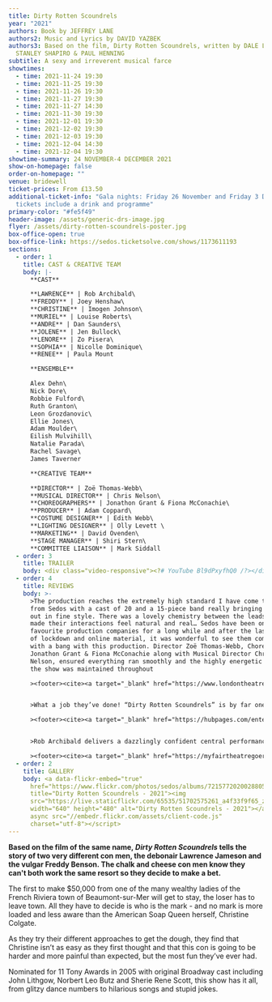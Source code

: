 ```yaml
---
title: Dirty Rotten Scoundrels
year: "2021"
authors: Book by JEFFREY LANE
authors2: Music and Lyrics by DAVID YAZBEK
authors3: Based on the film, Dirty Rotten Scoundrels, written by DALE LAUNER and
  STANLEY SHAPIRO & PAUL HENNING
subtitle: A sexy and irreverent musical farce
showtimes:
  - time: 2021-11-24 19:30
  - time: 2021-11-25 19:30
  - time: 2021-11-26 19:30
  - time: 2021-11-27 19:30
  - time: 2021-11-27 14:30
  - time: 2021-11-30 19:30
  - time: 2021-12-01 19:30
  - time: 2021-12-02 19:30
  - time: 2021-12-03 19:30
  - time: 2021-12-04 14:30
  - time: 2021-12-04 19:30
showtime-summary: 24 NOVEMBER-4 DECEMBER 2021
show-on-homepage: false
order-on-homepage: ""
venue: bridewell
ticket-prices: From £13.50
additional-ticket-info: "Gala nights: Friday 26 November and Friday 3 December -
  tickets include a drink and programme"
primary-color: "#fe5f49"
header-image: /assets/generic-drs-image.jpg
flyer: /assets/dirty-rotten-scoundrels-poster.jpg
box-office-open: true
box-office-link: https://sedos.ticketsolve.com/shows/1173611193
sections:
  - order: 1
    title: CAST & CREATIVE TEAM
    body: |-
      **CAST**

      **LAWRENCE** | Rob Archibald\
      **FREDDY** | Joey Henshaw\
      **CHRISTINE** | Imogen Johnson\
      **MURIEL** | Louise Roberts\
      **ANDRE** | Dan Saunders\
      **JOLENE** | Jen Bullock\
      **LENORE** | Zo Pisera\
      **SOPHIA** | Nicolle Dominique\
      **RENEE** | Paula Mount

      **ENSEMBLE**

      Alex Dehn\
      Nick Dore\
      Robbie Fulford\
      Ruth Granton\
      Leon Grozdanovic\
      Ellie Jones\
      Adam Moulder\
      Eilish Mulvihill\
      Natalie Parada\
      Rachel Savage\
      James Taverner

      **CREATIVE TEAM**

      **DIRECTOR** | Zoë Thomas-Webb\
      **MUSICAL DIRECTOR** | Chris Nelson\
      **CHOREOGRAPHERS** | Jonathon Grant & Fiona McConachie\
      **PRODUCER** | Adam Coppard\
      **COSTUME DESIGNER** | Edith Webb\
      **LIGHTING DESIGNER** | Olly Levett \
      **MARKETING** | David Ovenden\
      **STAGE MANAGER** | Shiri Stern\
      **COMMITTEE LIAISON** | Mark Siddall
  - order: 3
    title: TRAILER
    body: <div class="video-responsive"><?# YouTube Bl9dPxyfhQ0 /?></div>
  - order: 4
    title: REVIEWS
    body: >-
      >The production reaches the extremely high standard I have come to expect
      from Sedos with a cast of 20 and a 15-piece band really bringing the story
      out in fine style. There was a lovely chemistry between the leads which
      made their interactions feel natural and real… Sedos have been one of my
      favourite production companies for a long while and after the last months
      of lockdown and online material, it was wonderful to see them come back
      with a bang with this production. Director Zoë Thomas-Webb, Choreographers
      Jonathon Grant & Fiona McConachie along with Musical Director Chris
      Nelson, ensured everything ran smoothly and the highly energetic pace of
      the show was maintained throughout

      ><footer><cite><a target="_blank" href="https://www.londontheatre1.com/reviews/dirty-rotten-scoundrels-at-the-bridewell-theatre/">Dirty Rotten Scoundrels, 2021, London Theatre 1</a></cite></footer>


      >What a job they’ve done! “Dirty Rotten Scoundrels” is by far one of the best Sedos shows I’ve seen. This might be an amateur group but there’s nothing amateur about this production. Another Sedos triumph!

      ><footer><cite><a target="_blank" href="https://hubpages.com/entertainment/Dirty-Rotten-Scoundrels-A-Musical-at-Bridewell-Theatre-London">Dirty Rotten Scoundrels, 2021, Hub Pages</a></cite></footer>


      >Rob Archibald delivers a dazzlingly confident central performance as Lawrence showcasing brilliant comedic timing as well strong acting and vocal chops. Joey Henshaw as Freddy is an equally capable stage partner who fully thrusts himself into the physical comedy aspect of the role… After my last visit to the Bridewell Theatre, I left raving about Sedos’ stellar production of Ragtime. Here I am two years later to confirm that they have once again raised the bar. Sedos’ Dirty Rotten Scoundrels is a scheming, head-reeling yet endlessly appealing musical production

      ><footer><cite><a target="_blank" href="https://myfairtheatregoer.com/2021/11/26/review-dirty-rotten-scoundrels-bridewell-theatre-⋆⋆⋆⋆/">Dirty Rotten Scoundrels, 2021, My Fair Theatregoer</a></cite></footer>
  - order: 2
    title: GALLERY
    body: <a data-flickr-embed="true"
      href="https://www.flickr.com/photos/sedos/albums/72157720200288050"
      title="Dirty Rotten Scoundrels - 2021"><img
      src="https://live.staticflickr.com/65535/51702575261_a4f33f9f65_z.jpg"
      width="640" height="480" alt="Dirty Rotten Scoundrels - 2021"></a><script
      async src="//embedr.flickr.com/assets/client-code.js"
      charset="utf-8"></script>
---
```

**Based on the film of the same name, *Dirty Rotten Scoundrels* tells the story of two very different con men, the debonair Lawrence Jameson and the vulgar Freddy Benson. The chalk and cheese con men know they can't both work the same resort so they decide to make a bet.**

The first to make $50,000 from one of the many wealthy ladies of the French Riviera town of Beaumont-sur-Mer will get to stay, the loser has to leave town. All they have to decide is who is the mark - and no mark is more loaded and less aware than the American Soap Queen herself, Christine Colgate.

As they try their different approaches to get the dough, they find that Christine isn’t as easy as they first thought and that this con is going to be harder and more painful than expected, but the most fun they’ve ever had.

Nominated for 11 Tony Awards in 2005 with original Broadway cast including John Lithgow, Norbert Leo Butz and Sherie Rene Scott, this show has it all, from glitzy dance numbers to hilarious songs and stupid jokes.
